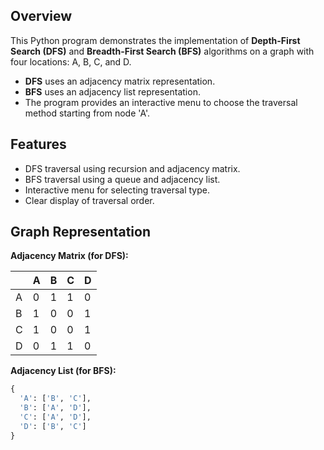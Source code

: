 ## Overview

This Python program demonstrates the implementation of **Depth-First Search (DFS)** and **Breadth-First Search (BFS)** algorithms on a graph with four locations: A, B, C, and D.

- **DFS** uses an adjacency matrix representation.
- **BFS** uses an adjacency list representation.
- The program provides an interactive menu to choose the traversal method starting from node 'A'.

## Features

- DFS traversal using recursion and adjacency matrix.
- BFS traversal using a queue and adjacency list.
- Interactive menu for selecting traversal type.
- Clear display of traversal order.

## Graph Representation

**Adjacency Matrix (for DFS):**

|   | A | B | C | D |
|---|---|---|---|---|
| A | 0 | 1 | 1 | 0 |
| B | 1 | 0 | 0 | 1 |
| C | 1 | 0 | 0 | 1 |
| D | 0 | 1 | 1 | 0 |

**Adjacency List (for BFS):**

```python
{
  'A': ['B', 'C'],
  'B': ['A', 'D'],
  'C': ['A', 'D'],
  'D': ['B', 'C']
}


